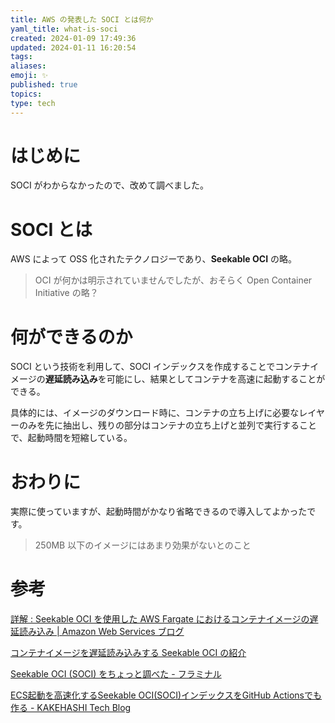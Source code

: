 ```yaml
---
title: AWS の発表した SOCI とは何か
yaml_title: what-is-soci
created: 2024-01-09 17:49:36
updated: 2024-01-11 16:20:54
tags: 
aliases: 
emoji: ✨
published: true
topics: 
type: tech
---
```

# はじめに

SOCI がわからなかったので、改めて調べました。

# SOCI とは

AWS によって OSS 化されたテクノロジーであり、**Seekable OCI** の略。

> OCI が何かは明示されていませんでしたが、おそらく Open Container Initiative の略？

# 何ができるのか

SOCI という技術を利用して、SOCI インデックスを作成することでコンテナイメージの**遅延読み込み**を可能にし、結果としてコンテナを高速に起動することができる。

具体的には、イメージのダウンロード時に、コンテナの立ち上げに必要なレイヤーのみを先に抽出し、残りの部分はコンテナの立ち上げと並列で実行することで、起動時間を短縮している。

# おわりに

実際に使っていますが、起動時間がかなり省略できるので導入してよかったです。

> 250MB 以下のイメージにはあまり効果がないとのこと
# 参考

[詳解 : Seekable OCI を使用した AWS Fargate におけるコンテナイメージの遅延読み込み | Amazon Web Services ブログ](https://aws.amazon.com/jp/blogs/news/under-the-hood-lazy-loading-container-images-with-seekable-oci-and-aws-fargate/)

[コンテナイメージを遅延読み込みする Seekable OCI の紹介](https://aws.amazon.com/jp/about-aws/whats-new/2022/09/introducing-seekable-oci-lazy-loading-container-images/)

[Seekable OCI (SOCI) をちょっと調べた - フラミナル](https://blog.framinal.life/entry/2022/09/20/020818)

[ECS起動を高速化するSeekable OCI(SOCI)インデックスをGitHub Actionsでも作る - KAKEHASHI Tech Blog](https://kakehashi-dev.hatenablog.com/entry/2023/09/25/100000)
